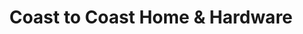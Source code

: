 ---
title: "Coast to Coast Home & Hardware"
url: /mena/coast-to-coast-home-and-hardware/
shop: doityourself
---